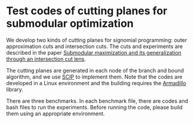 # Test codes of cutting planes for submodular optimization

We develop two kinds of cutting planes for signomial  programming: outer approximation cuts and intersection cuts.
The cuts and experiments are described in the paper [Submodular maximization and its generalization through an intersection cut lens](https://arxiv.org/abs/2302.14020). 

The cutting planes are generated in each node of the branch and bound algorithm, and we use [SCIP](https://www.scipopt.org/) to implement them. Note that the codes are developed in a Linux environment and the building requires the [Armadillo](https://arma.sourceforge.net/) library.

There are three benchmarks. In each benchmark file, there are codes and bash files to run the experiments. Before running the code, please build them using an appropriate environment.
